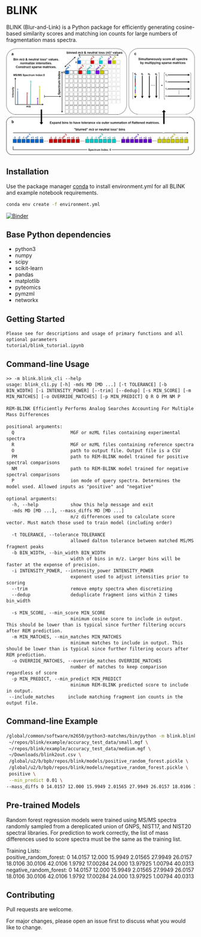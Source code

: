 # BLINK

BLINK (Blur-and-Link) is a Python package for efficiently
generating cosine-based similarity scores and matching ion counts for large numbers of fragmentation mass spectra.   

![BLINK Flow](blink_workflow.png "BLINK")

## Installation

Use the package manager [conda](https://docs.conda.io/projects/conda/en/latest/user-guide/index.html) to install environment.yml for all BLINK and example notebook requirements.

```bash
conda env create -f environment.yml
```

[![Binder](https://mybinder.org/badge_logo.svg)](https://mybinder.org/v2/gh/biorack/blink/HEAD)

## Base Python dependencies
- python3
- numpy
- scipy
- scikit-learn
- pandas
- matplotlib
- pyteomics
- pymzml
- networkx

## Getting Started

```
Please see for descriptions and usage of primary functions and all optional parameters 
tutorial/blink_tutorial.ipynb
```

## Command-line Usage

```
>> -m blink.blink_cli --help
usage: blink_cli.py [-h] -mds MD [MD ...] [-t TOLERANCE] [-b BIN_WIDTH] [-i INTENSITY_POWER] [--trim] [--dedup] [-s MIN_SCORE] [-m MIN_MATCHES] [-o OVERRIDE_MATCHES] [-p MIN_PREDICT] Q R O PM NM P

REM-BLINK Efficiently Performs Analog Searches Accounting For Multiple Mass Differences

positional arguments:
  Q                     MGF or mzML files containing experimental spectra
  R                     MGF or mzML files containing reference spectra
  O                     path to output file. Output file is a CSV
  PM                    path to REM-BLINK model trained for positive spectral comparisons
  NM                    path to REM-BLINK model trained for negative spectral comparisons
  P                     ion mode of query spectra. Determines the model used. Allowed inputs as "positive" and "negative"

optional arguments:
  -h, --help            show this help message and exit
  -mds MD [MD ...], --mass_diffs MD [MD ...]
                        m/z differences used to calculate score vector. Must match those used to train model (including order)

  -t TOLERANCE, --tolerance TOLERANCE
                        allowed dalton tolerance between matched MS/MS fragment peaks
  -b BIN_WIDTH, --bin_width BIN_WIDTH
                        width of bins in m/z. Larger bins will be faster at the expense of precision.
  -i INTENSITY_POWER, --intensity_power INTENSITY_POWER
                        exponent used to adjust intensities prior to scoring
  --trim                remove empty spectra when discretizing
  --dedup               deduplicate fragment ions within 2 times bin_width

  -s MIN_SCORE, --min_score MIN_SCORE
                        minimum cosine score to include in output. This should be lower than is typical since further filtering occurs after REM prediction.
  -m MIN_MATCHES, --min_matches MIN_MATCHES
                        minimum matches to include in output. This should be lower than is typical since further filtering occurs after REM prediction.
  -o OVERRIDE_MATCHES, --override_matches OVERRIDE_MATCHES
                        number of matches to keep comparison regardless of score
  -p MIN_PREDICT, --min_predict MIN_PREDICT
                        minimum REM-BLINK predicted score to include in output.
 --include_matches     include matching fragment ion counts in the output file.
```

## Command-line Example

```bash
/global/common/software/m2650/python3-matchms/bin/python -m blink.blink_cli \
 ~/repos/blink/example/accuracy_test_data/small.mgf \
 ~/repos/blink/example/accuracy_test_data/medium.mgf \
 ~/Downloads/blink2out.csv \
 /global/u2/b/bpb/repos/blink/models/positive_random_forest.pickle \
 /global/u2/b/bpb/repos/blink/models/negative_random_forest.pickle \
 positive \
 --min_predict 0.01 \
--mass_diffs 0 14.0157 12.000 15.9949 2.01565 27.9949 26.0157 18.0106 30.0106 42.0106 1.9792 17.00284 24.000 13.97925 1.00794 40.0313
```

## Pre-trained Models
Random forest regression models were trained using MS/MS spectra randomly sampled from a dereplicated union of GNPS, NIST17, and NIST20 spectral libraries.
For prediction to work correctly, the list of mass differences used to score spectra must be the same as the training list.

Training Lists: \
positive_random_forest: 0 14.0157 12.000 15.9949 2.01565 27.9949 26.0157 18.0106 30.0106 42.0106 1.9792 17.00284 24.000 13.97925 1.00794 40.0313 \
negative_random_forest: 0 14.0157 12.000 15.9949 2.01565 27.9949 26.0157 18.0106 30.0106 42.0106 1.9792 17.00284 24.000 13.97925 1.00794 40.0313

## Contributing
Pull requests are welcome.

For major changes, please open an issue first to discuss what you would like to change.
